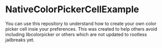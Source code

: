 # NativeColorPickerCellExample
You can use this repository to understand how to create your own color picker cell insie your preferences.
This was created to help others avoid including libcolorpicker or others which are not updated to rootless jailbreaks yet.

